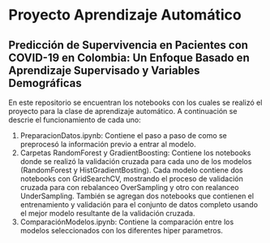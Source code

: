# Proyecto Aprendizaje Automático
## Predicción de Supervivencia en Pacientes con COVID-19 en Colombia: Un Enfoque Basado en Aprendizaje Supervisado y Variables Demográficas
En este repositorio se encuentran los notebooks con los cuales se realizó el proyecto para la clase de aprendizaje automático. A continuación se descrie el funcionamiento de cada uno:

1. PreparacionDatos.ipynb: Contiene el paso a paso de como se preprocesó la información previo a entrar al modelo.
2. Carpetas RandomForest y GradientBoosting: Contiene los notebooks donde se realizó la validación cruzada para cada uno de los modelos (RandomForest y HistGradientBosting). Cada modelo contiene dos notebooks con GridSearchCV, mostrando el proceso de validación cruzada para con rebalanceo OverSampling y otro con realanceo UnderSampling. También se agregan dos notebooks que contienen el entrenamiento y validación para el conjunto de datos completo usando el mejor modelo resultante de la validación cruzada.
3. ComparaciónModelos.ipynb: Contiene la comparación entre los modelos seleccionados con los diferentes hiper parametros.
